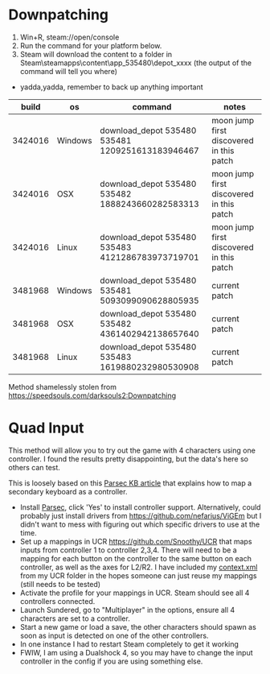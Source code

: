 Downpatching
=============
1. Win+R, steam://open/console
2. Run the command for your platform below.
3. Steam will download the content to a folder in Steam\steamapps\content\app_535480\depot_xxxx (the output of the command will tell you where)
- yadda,yadda, remember to back up anything important

| build   | os      | command                                          | notes         |
| ---     | --      | -----                                            | ---           |
| 3424016 | Windows | download_depot 535480 535481 1209251613183946467 | moon jump first discovered in this patch     |
| 3424016 | OSX     | download_depot 535480 535482 1888243660282583313 | moon jump first discovered in this patch     |
| 3424016 | Linux   | download_depot 535480 535483 4121286783973719701 | moon jump first discovered in this patch     |
| 3481968 | Windows | download_depot 535480 535481 5093099090628805935 | current patch |
| 3481968 | OSX     | download_depot 535480 535482 4361402942138657640 | current patch |
| 3481968 | Linux   | download_depot 535480 535483 1619880232980530908 | current patch |

Method shamelessly stolen from https://speedsouls.com/darksouls2:Downpatching

Quad Input
==========
This method will allow you to try out the game with 4 characters using one controller. I found the results pretty disappointing, but the data's here so others can test.

This is loosely based on this [Parsec KB article](https://support.parsecgaming.com/hc/en-us/articles/360012652092-Playing-Games-With-Two-Keyboards-Emulating-A-Controller-With-A-Keyboard) that explains how to map a secondary keyboard as a controller.

- Install [Parsec](https://parsecgaming.com/), click 'Yes' to install controller support. Alternatively, could probably just install drivers from https://github.com/nefarius/ViGEm but I didn't want to mess with figuring out which specific drivers to use at the time.
- Set up a mappings in UCR https://github.com/Snoothy/UCR that maps inputs from controller 1 to controller 2,3,4. There will need to be a mapping for each button on the controller to the same button on each controller, as well as the axes for L2/R2. I have included my [context.xml](./context.xml) from my UCR folder in the hopes someone can just reuse my mappings (still needs to be tested)
- Activate the profile for your mappings in UCR. Steam should see all 4 controllers connected.
- Launch Sundered, go to "Multiplayer" in the options, ensure all 4 characters are set to a controller.
- Start a new game or load a save, the other characters should spawn as soon as input is detected on one of the other controllers.
- In one instance I had to restart Steam completely to get it working
- FWIW, I am using a Dualshock 4, so you may have to change the input controller in the config if you are using something else.
